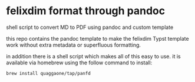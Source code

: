 # felixdim format through pandoc

shell script to convert MD to PDF using pandoc and custom template

this repo contains the pandoc template to make the felixdim Typst template work without extra metadata or superfluous formatting.

in addition there is a shell script which makes all of this easy to use. it is available via homebrew using the follow command to install:

```sh
brew install quaggaone/tap/panfd
```
